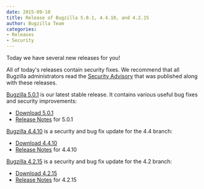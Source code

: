 ```yaml
---
date: 2015-09-10
title: Release of Bugzilla 5.0.1, 4.4.10, and 4.2.15
author: Bugzilla Team
categories:
- Releases
- Security
---
```


Today we have several new releases for you!

All of today's releases contain security fixes. We recommend that all Bugzilla administrators read the [Security Advisory](/security/4.2.14/) that was published along with these releases.

[Bugzilla 5.0.1](/releases/5.0.1/) is our latest stable release. It contains various useful bug fixes and security improvements:

*   [Download 5.0.1](/download/#v50)
*   [Release Notes](/releases/5.0.1/) for 5.0.1

[Bugzilla 4.4.10](/releases/4.4.10/) is a security and bug fix update for the 4.4 branch:

*   [Download 4.4.10](/download/#v44)
*   [Release Notes](/releases/4.4.10/) for 4.4.10

[Bugzilla 4.2.15](/releases/4.2.15/) is a security and bug fix update for the 4.2 branch:

*   [Download 4.2.15](/download/#v42)
*   [Release Notes](/releases/4.2.15/) for 4.2.15

